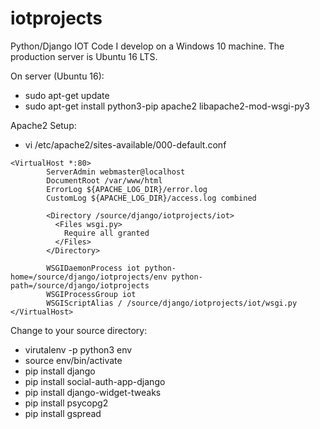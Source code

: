 # iotprojects
Python/Django IOT Code
I develop on a Windows 10 machine.  The production server is Ubuntu 16 LTS.

On server (Ubuntu 16):
* sudo apt-get update
* sudo apt-get install python3-pip apache2 libapache2-mod-wsgi-py3

Apache2 Setup:
* vi /etc/apache2/sites-available/000-default.conf

```
<VirtualHost *:80>
        ServerAdmin webmaster@localhost
        DocumentRoot /var/www/html
        ErrorLog ${APACHE_LOG_DIR}/error.log
        CustomLog ${APACHE_LOG_DIR}/access.log combined

        <Directory /source/django/iotprojects/iot>
          <Files wsgi.py>
            Require all granted
          </Files>
        </Directory>

        WSGIDaemonProcess iot python-home=/source/django/iotprojects/env python-path=/source/django/iotprojects
        WSGIProcessGroup iot
        WSGIScriptAlias / /source/django/iotprojects/iot/wsgi.py
</VirtualHost>
```

Change to your source directory:
* virutalenv -p python3 env
* source env/bin/activate
* pip install django
* pip install social-auth-app-django
* pip install django-widget-tweaks
* pip install psycopg2
* pip install gspread


